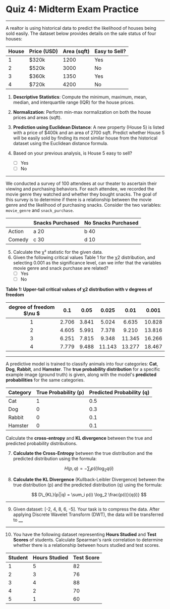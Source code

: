 # Quiz 4: Midterm Exam Practice

---

A realtor is using historical data to predict the likelihood of houses being sold easily. The dataset below provides details on the sale status of four houses:

| House | Price (USD) | Area (sqft) | Easy to Sell? |
| ----- | ----------- | ----------- | ------------- |
| 1     | $320k       | 1200        | Yes           |
| 2     | $520k       | 3000        | No            |
| 3     | $360k       | 1350        | Yes           |
| 4     | $720k       | 4200        | No            |

1. **Descriptive Statistics**: Compute the minimum, maximum, mean, median, and interquartile range (IQR) for the house prices.
2. **Normalization**: Perform min-max normalization on both the house prices and areas (sqft).
3. **Prediction using Euclidean Distance**: A new property (House 5) is listed with a price of $400k and an area of 2700 sqft. Predict whether House 5 will be easily sold by finding its most similar house from the historical dataset using the Euclidean distance formula.

4. Based on your previous analysis, is House 5 easy to sell?

   - [ ] Yes
   - [ ] No

---

We conducted a survey of 100 attendees at our theater to ascertain their viewing and purchasing behaviors. For each attendee, we recorded the movie genre they watched and whether they bought snacks. The goal of this survey is to determine if there is a relationship between the movie genre and the likelihood of purchasing snacks. Consider the two variables: `movie_genre` and `snack_purchase`.

|        | Snacks Purchased | No Snacks Purchased |
| ------ | ---------------- | ------------------- |
| Action | a 20             | b 40                |
| Comedy | c 30             | d 10                |

5. Calculate the χ² statistic for the given data.
6. Given the following critical values Table 1 for the χ2 distribution, and selecting 0.001 as the significance level, can we infer that the variables movie genre and snack purchase are related?
   - [ ] Yes
   - [ ] No

**Table 1: Upper-tail critical values of χ2 distribution with ν degrees of freedom**

| **degree of freedom $\nu $** | **0.1** | **0.05** | **0.025** | **0.01** | **0.001** |
| :-: | :-: | :-: | :-: | :-: | :-: |
| 1 | 2.706 | 3.841 | 5.024 | 6.635 | 10.828 |
| 2 | 4.605 | 5.991 | 7.378 | 9.210 | 13.816 |
| 3 | 6.251 | 7.815 | 9.348 | 11.345 | 16.266 |
| 4 | 7.779 | 9.488 | 11.143 | 13.277 | 18.467 |

---

A predictive model is trained to classify animals into four categories: **Cat**, **Dog**, **Rabbit**, and **Hamster**. The **true probability distribution** for a specific example image (ground truth) is given, along with the model's **predicted probabilities** for the same categories.

| Category | True Probability (p) | Predicted Probability (q) |
| -------- | -------------------- | ------------------------- |
| Cat      | 1                    | 0.5                       |
| Dog      | 0                    | 0.3                       |
| Rabbit   | 0                    | 0.1                       |
| Hamster  | 0                    | 0.1                       |

Calculate the **cross-entropy** and **KL divergence** between the true and predicted probability distributions.

7. **Calculate the Cross-Entropy** between the true distribution and the predicted distribution using the formula:

   $$H(p, q) = - \sum_i p(i) \log_2 q(i)$$

8. **Calculate the KL Divergence** (Kullback-Leibler Divergence) between the true distribution \(p\) and the predicted distribution \(q\) using the formula:

   $$ D\_{KL}(p||q) = \sum_i p(i) \log_2 \frac{p(i)}{q(i)} $$

---

9. Given dataset: [-2, 4, 8, 6, -5]. Your task is to compress the data. After applying Discrete Wavelet Transform (DWT), the data will be transferred to **\_\_**

---

10. You have the following dataset representing **Hours Studied** and **Test Scores** of students. Calculate Spearman's rank correlation to determine whether there is a relationship between hours studied and test scores.

| Student | Hours Studied | Test Score |
| ------- | ------------- | ---------- |
| 1       | 5             | 82         |
| 2       | 3             | 76         |
| 3       | 4             | 88         |
| 4       | 2             | 70         |
| 5       | 1             | 60         |

